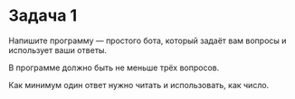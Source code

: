 # Задача 1

Напишите программу — простого бота, который задаёт вам вопросы и использует ваши ответы.

В программе должно быть не меньше трёх вопросов.

Как минимум один ответ нужно читать и использовать, как число.
